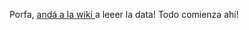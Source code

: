Porfa, [andá a la wiki ]([url](https://github.com/CDF2050/main/wiki)https://github.com/CDF2050/main/wiki)a leeer la data! Todo comienza ahí!
